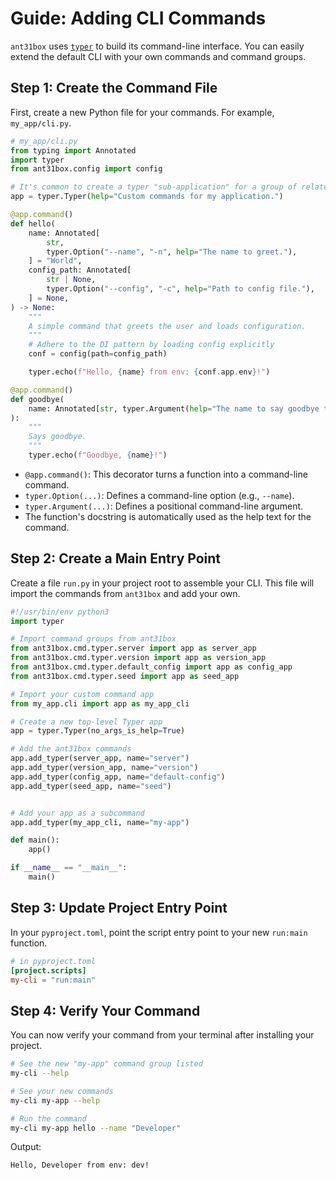 # Guide: Adding CLI Commands

`ant31box` uses [`typer`](https://typer.tiangolo.com/) to build its command-line interface. You can easily extend the default CLI with your own commands and command groups.

## Step 1: Create the Command File

First, create a new Python file for your commands. For example, `my_app/cli.py`.

```python
# my_app/cli.py
from typing import Annotated
import typer
from ant31box.config import config

# It's common to create a typer "sub-application" for a group of related commands
app = typer.Typer(help="Custom commands for my application.")

@app.command()
def hello(
    name: Annotated[
        str,
        typer.Option("--name", "-n", help="The name to greet."),
    ] = "World",
    config_path: Annotated[
        str | None,
        typer.Option("--config", "-c", help="Path to config file."),
    ] = None,
) -> None:
    """
    A simple command that greets the user and loads configuration.
    """
    # Adhere to the DI pattern by loading config explicitly
    conf = config(path=config_path)

    typer.echo(f"Hello, {name} from env: {conf.app.env}!")

@app.command()
def goodbye(
    name: Annotated[str, typer.Argument(help="The name to say goodbye to.")]
):
    """
    Says goodbye.
    """
    typer.echo(f"Goodbye, {name}!")
```

-   `@app.command()`: This decorator turns a function into a command-line command.
-   `typer.Option(...)`: Defines a command-line option (e.g., `--name`).
-   `typer.Argument(...)`: Defines a positional command-line argument.
-   The function's docstring is automatically used as the help text for the command.

## Step 2: Create a Main Entry Point

Create a file `run.py` in your project root to assemble your CLI. This file will import the commands from `ant31box` and add your own.

```python
#!/usr/bin/env python3
import typer

# Import command groups from ant31box
from ant31box.cmd.typer.server import app as server_app
from ant31box.cmd.typer.version import app as version_app
from ant31box.cmd.typer.default_config import app as config_app
from ant31box.cmd.typer.seed import app as seed_app

# Import your custom command app
from my_app.cli import app as my_app_cli

# Create a new top-level Typer app
app = typer.Typer(no_args_is_help=True)

# Add the ant31box commands
app.add_typer(server_app, name="server")
app.add_typer(version_app, name="version")
app.add_typer(config_app, name="default-config")
app.add_typer(seed_app, name="seed")


# Add your app as a subcommand
app.add_typer(my_app_cli, name="my-app")

def main():
    app()

if __name__ == "__main__":
    main()
```

## Step 3: Update Project Entry Point

In your `pyproject.toml`, point the script entry point to your new `run:main` function.

```toml
# in pyproject.toml
[project.scripts]
my-cli = "run:main"
```

## Step 4: Verify Your Command

You can now verify your command from your terminal after installing your project.

```bash
# See the new "my-app" command group listed
my-cli --help

# See your new commands
my-cli my-app --help

# Run the command
my-cli my-app hello --name "Developer"
```

Output:
```
Hello, Developer from env: dev!
```
